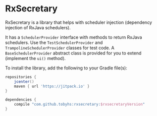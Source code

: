 # RxSecretary

RxSecretary is a library that helps with scheduler injection (dependency
injection of RxJava schedulers).

It has a `SchedulerProvider` interface with methods to return RxJava
schedulers. Use the `TestSchedulerProvider` and `TrampolineSchedulerProvider`
classes for test code. A `BaseSchedulerProvider` abstract class is provided for
you to extend (implement the `ui()` method).

To install the library, add the following to your Gradle file(s):
```gradle
repositories {
    jcenter()
    maven { url 'https://jitpack.io' }
}

dependencies {
    compile "com.github.tobyhs:rxsecretary:$rxsecretaryVersion"
}
```
